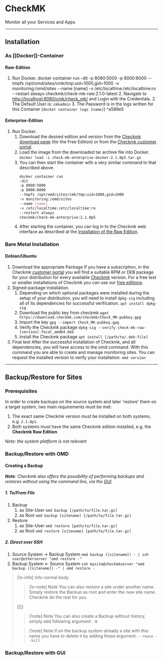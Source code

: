# CheckMK
Monitor all your Services and Apps

---
## Installation

### As [[Docker]]-Container

#### Raw-Edition
1. Run Docker.
   docker container run 
	   -dit
	   -p 8080:5000
	   -p 8000:8000
	   --tmpfs /opt/omd/sites/cmk/tmp:uid=1000,gid=1000
	   -v monitoring:/omd/sites
	   --name [name]
	   -v /etc/localtime:/etc/localtime:ro
	   --restart always
	   checkmk/check-mk-raw:2.1.0-latest
   2. Navigate to [http://localhost:8080/cmk/check_mk/](http://localhost:8080/cmk/check_mk/) and Login with the Credentials.
	   2. The Default User is: `cmkadmin`
	   3. The Password is in the logs written for this Container (`docker container logs [name]`) ^a589e5

#### Enterprise-Edition
1. Run Docker.
	1. Download the desired edition and version from the [Checkmk download page](https://checkmk.com/download?method=docker&edition=cfe&version=stable) (for the Free Edition) or from the [Checkmk customer portal](https://portal.checkmk.com/).
	2. Load the image from the downloaded tar archive file into Docker.
		   `docker load -i check-mk-enterprise-docker-2.1.0p5.tar.gz`
	1. You can then start the container with a very similar command to that described above.
	   ```bash
	   docker container run
	   -dit
	   -p 8080:5000
	   -p 8000:8000
	   --tmpfs /opt/omd/sites/cmk/tmp:uid=1000,gid=1000
	   -v monitoring:/omd/sites
	   --name [name]
	   -v /etc/localtime:/etc/localtime:ro
	   --restart always
	   checkmk/check-mk-enterprise:2.1.0p5
	   ```
	4. After starting the container, you can log in to the Checkmk web interface as described at the [Installation of the Raw Edition](#^a589e5).

### Bare Metal Installation

#### Debian/Ubuntu
1. Download the appropriate Package
	   If you have a subscription, in the Checkmk [customer portal](https://portal.checkmk.com/)  you will find a suitable RPM or DEB package for your distribution for every available [Checkmk](https://docs.checkmk.com/latest/en/cmk_versions.html) version. For a free test or smaller installations of Checkmk you can use our [free editions](https://checkmk.com/de/download).
2. Signed-package installation.
	1. Depending on which optional packages were installed during the setup of your distribution, you will need to install `dpkg-sig` including all of its dependencies for successful verification.
		   `apt install dpkg-sig`
	2. Download the public key from checkmk
		   `wget https://download.checkmk.com/checkmk/Check_MK-pubkey.gpg`
	3. Import the key
		   `gpg --import Check_MK-pubkey.gpg`
	4. Verify the Checkmk package
		   `dpkg-sig --verify check-mk-raw-[version].focal_amd64.deb`
	5. Install the Checkmk package
		   `apt install [/path/to/.deb-file]`
3. Final test
	   After the successful installation of Checkmk, and all dependencies, you will have access to the omd command. With this command you are able to create and manage monitoring sites. You can request the installed version to verify your installation. `omd version`

---
## Backup/Restore for Sites

### Prerequisites
In order to create backups on the source system and later 'restore' them on a target system, two main requirements must be met:
1. The exact same Checkmk version must be installed on both systems, e.g. `2.1.0p1`.
2. Both systems must have the same Checkmk edition installed, e.g. the **Checkmk Raw Edition**

*Note: the system platform is not relevant*

### Backup/Restore with OMD

#### Creating a Backup
***Note**: Checkmk also offers the possibility of performing backups and restores without using the command line, via the [GUI](#^78d8ec).*

##### 1. To/From File
1. Backup
	1. as Site-User
		   `omd backup [/path/to/file.tar.gz]`
	2. as Root
		   `omd backup [sitename] [/path/to/file.tar.gz]`
2. Restore
	1. as Site-User
		   `omd restore [path/to/file.tar.gz]`
	2. as Root
		   `omd restore [sitename] [path/to/file.tar.gz]`
##### 2. Direct over SSH
1. Source System -> Backup System
	   `omd backup ([sitename]) - | ssh user@otherserver "omd restore -"`
2. Backup System <- Source System
	   `ssh mysite@checkmkserver "omd backup ([sitename]) -" | omd restore -`


>[!o-info] Info
>normal body
>>[!o-note] Note
>>You can also restore a site under another name. Simply restore the Backup as root and enter the new site name. Checkmk do the rest for you.
>
>[[]]
>>[!note] Note
>>You can also create a Backup without history, simply add following argument: `-N`
>
>>[!note] Note
>>if on the backup system already a site with this name you have to delete it by adding these argument: `--reuse --kill`


### Backup/Restore with GUI